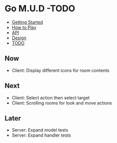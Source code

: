 # Go M.U.D -TODO

- [Getting Started](README.md)
- [How to Play](README-HOWTOPLAY.md)
- [API](README-API.md)
- [Design](README-DESIGN.md)
- [TODO](README-TODO.md)

## Now

- Client: Display different icons for room contents

## Next

- Client: Select action then select target
- Client: Scrolling rooms for look and move actions

## Later

- Server: Expand model tests
- Server: Expand handler tests
